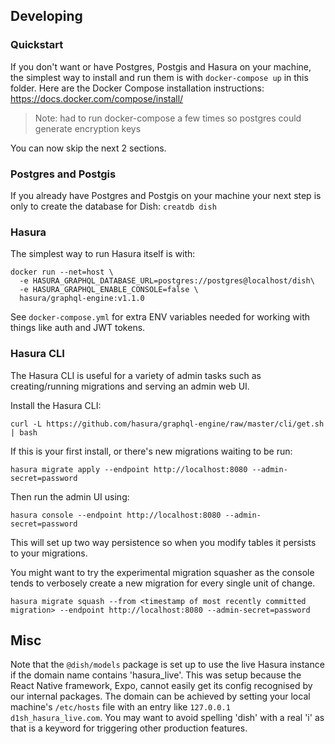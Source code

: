 ## Developing

### Quickstart

If you don't want or have Postgres, Postgis and Hasura on your machine, the
simplest way to install and run them is with `docker-compose up` in this folder.
Here are the Docker Compose installation instructions:
https://docs.docker.com/compose/install/

> Note: had to run docker-compose a few times so postgres could generate encryption keys

You can now skip the next 2 sections.

### Postgres and Postgis

If you already have Postgres and Postgis on your machine your next step is only
to create the database for Dish: `creatdb dish`

### Hasura

The simplest way to run Hasura itself is with:

```
docker run --net=host \
  -e HASURA_GRAPHQL_DATABASE_URL=postgres://postgres@localhost/dish\
  -e HASURA_GRAPHQL_ENABLE_CONSOLE=false \
  hasura/graphql-engine:v1.1.0
```

See `docker-compose.yml` for extra ENV variables needed for working with things like
auth and JWT tokens.

### Hasura CLI

The Hasura CLI is useful for a variety of admin tasks such as creating/running
migrations and serving an admin web UI.

Install the Hasura CLI:

```
curl -L https://github.com/hasura/graphql-engine/raw/master/cli/get.sh | bash
```

If this is your first install, or there's new migrations waiting to be run:

`hasura migrate apply --endpoint http://localhost:8080 --admin-secret=password`

Then run the admin UI using:

`hasura console --endpoint http://localhost:8080 --admin-secret=password`

This will set up two way persistence so when you modify tables it persists to
your migrations.

You might want to try the experimental migration squasher as the console tends
to verbosely create a new migration for every single unit of change.

`hasura migrate squash --from <timestamp of most recently committed migration> --endpoint http://localhost:8080 --admin-secret=password`

## Misc

Note that the `@dish/models` package is set up to use the live Hasura instance if the
domain name contains 'hasura_live'. This was setup because the React Native framework, Expo,
cannot easily get its config recognised by our internal packages. The domain can be achieved by setting your local machine's `/etc/hosts` file with an entry like 
`127.0.0.1 d1sh_hasura_live.com`. You may want to avoid spelling 'dish' with a real 'i' as that is a keyword for triggering other production features.
